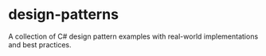 # design-patterns
A collection of C# design pattern examples with real-world implementations and best practices.
